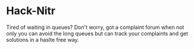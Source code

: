 # Hack-Nitr
Tired of waiting in queues? Don't worry, got a complaint forum when not only you can avoid the long queues but can track your complaints and get solutions in a haslte free way.
